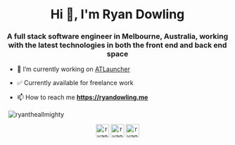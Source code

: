 <h1 align="center">Hi 👋, I'm Ryan Dowling</h1>
<h3 align="center">A full stack software engineer in Melbourne, Australia, working with the latest technologies in both the front end and back end space</h3>

- 🔭 I’m currently working on [ATLauncher](https://github.com/ATLauncher)

- ✅ Currently available for freelance work

- 📫 How to reach me **<https://ryandowling.me>**

<p>&nbsp;<img align="center" src="https://github-readme-stats.vercel.app/api?username=ryantheallmighty&count_private=true&show_icons=true" alt="ryantheallmighty" /></p>

<p align="center">
<a href="https://linkedin.com/in/ryandowlingau" target="blank"><img align="center" src="https://cdn.jsdelivr.net/npm/simple-icons@3.0.1/icons/linkedin.svg" alt="ryandowlingau" height="30" width="30" /></a>
<a href="https://www.npmjs.com/~ryantheallmighty" target="blank"><img align="center" src="https://cdn.jsdelivr.net/npm/simple-icons@3.0.1/icons/npm.svg" alt="ryantheallmighty" height="30" width="30" /></a>
<a href="https://twitter.com/ryanallmighty1" target="blank"><img align="center" src="https://cdn.jsdelivr.net/npm/simple-icons@3.0.1/icons/twitter.svg" alt="ryanallmighty1" height="30" width="30" /></a>
</p>
